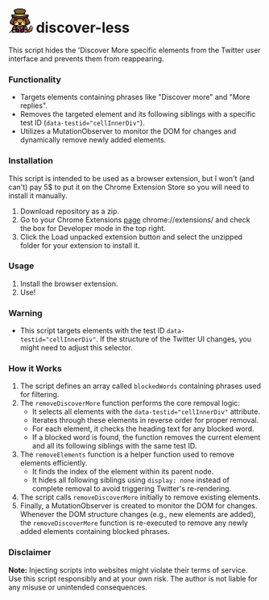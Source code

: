 # ![](images/icons2.png) discover-less


This script hides the 'Discover More specific elements from the Twitter user interface and prevents them from reappearing.

### Functionality

- Targets elements containing phrases like "Discover more" and "More replies".
- Removes the targeted element and its following siblings with a specific test ID (`data-testid="cellInnerDiv"`).
- Utilizes a MutationObserver to monitor the DOM for changes and dynamically remove newly added elements.

### Installation

This script is intended to be used as a browser extension, but I won't (and can't) pay 5$ to put it on the Chrome Extension Store so you will need to install it manually.

1. Download repository as a zip.
2. Go to your Chrome Extensions [page](chrome://extensions/) chrome://extensions/ and check the box for Developer mode in the top right.
3. Click the Load unpacked extension button and select the unzipped folder for your extension to install it.

### Usage

1. Install the browser extension.
2. Use!

### Warning

- This script targets elements with the test ID `data-testid="cellInnerDiv"`. If the structure of the Twitter UI changes, you might need to adjust this selector.

### How it Works

1. The script defines an array called `blockedWords` containing phrases used for filtering.
2. The `removeDiscoverMore` function performs the core removal logic:
   - It selects all elements with the `data-testid="cellInnerDiv"` attribute.
   - Iterates through these elements in reverse order for proper removal.
   - For each element, it checks the heading text for any blocked word.
   - If a blocked word is found, the function removes the current element and all its following siblings with the same test ID.
3. The `removeElements` function is a helper function used to remove elements efficiently.
   - It finds the index of the element within its parent node.
   - It hides all following siblings using `display: none` instead of complete removal to avoid triggering Twitter's re-rendering.
4. The script calls `removeDiscoverMore` initially to remove existing elements.
5. Finally, a MutationObserver is created to monitor the DOM for changes. Whenever the DOM structure changes (e.g., new elements are added), the `removeDiscoverMore` function is re-executed to remove any newly added elements containing blocked phrases.

### Disclaimer

**Note:**  Injecting scripts into websites might violate their terms of service. Use this script responsibly and at your own risk. The author is not liable for any misuse or unintended consequences.
